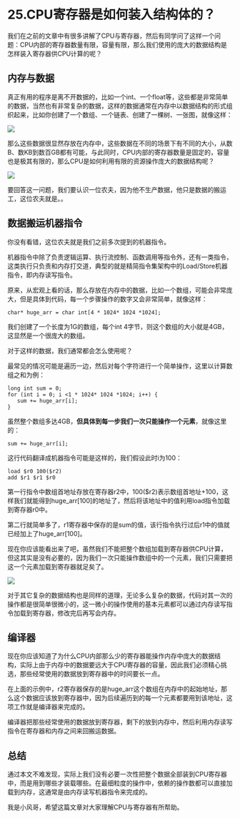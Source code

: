 # 25.CPU寄存器是如何装入结构体的？

我们在之前的文章中有很多讲解了CPU与寄存器，然后有同学问了这样一个问题：CPU内部的寄存器数量有限，容量有限，那么我们使用的庞大的数据结构是怎样装入寄存器供CPU计算的呢？&#x20;

## 内存与数据&#x20;

真正有用的程序是离不开数据的，比如一个int、一个float等，这些都是非常简单的数据，当然也有非常复杂的数据，这样的数据通常在内存中以数据结构的形式组织起来，比如你创建了一个数组、一个链表、创建了一棵树、一张图，就像这样：

![](.gitbook/assets/25_1.jpg)

那么这些数据很显然存放在内存中，这些数据在不同的场景下有不同的大小，从数B、数KB到数百GB都有可能，与此同时，CPU内部的寄存器数量是固定的，容量也是极其有限的，那么CPU是如何利用有限的资源操作庞大的数据结构呢？

![](.gitbook/assets/25_2.jpg)

要回答这一问题，我们要认识一位农夫，因为他不生产数据，他只是数据的搬运工，这位农夫就是。。&#x20;

## 数据搬运机器指令&#x20;

你没有看错，这位农夫就是我们之前多次提到的机器指令。&#x20;

机器指令中除了负责逻辑运算、执行流控制、函数调用等指令外，还有一类指令，这类执行只负责和内存打交道，典型的就是精简指令集架构中的Load/Store机器指令，即内存读写指令。&#x20;

原来，从宏观上看的话，那么存放在内存中的数据，比如一个数组，可能会非常庞大，但是具体到代码，每一个步骤操作的数字又会非常简单，就像这样：

```
char* huge_arr = char int[4 * 1024* 1024 *1024];
```

我们创建了一个长度为1G的数组，每个int 4字节，则这个数组的大小就是4GB，这显然是一个很庞大的数组。&#x20;

对于这样的数据，我们通常都会怎么使用呢？&#x20;

最常见的情况可能是遍历一边，然后对每个字符进行一个简单操作，这里以计算数组之和为例：

```
long int sum = 0;
for (int i = 0; i <1 * 1024* 1024 *1024; i++) {
   sum += huge_arr[i];
}
```

虽然整个数组多达4GB，**但具体到每一步我们一次只能操作一个元素**，就像这里的：

```
sum += huge_arr[i];
```

这行代码翻译成机器指令可能是这样的，我们假设此时i为100：

```
load $r0 100($r2)
add $r1 $r1 $r0
```

第一行指令中数组首地址存放在寄存器r2中，100($r2)表示数组首地址+100，这样我们就能得到huge_arr\[100]的地址了，然后将该地址中的值利用load指令加载到寄存器r0中。&#x20;

第二行就简单多了，r1寄存器中保存的是sum的值，该行指令执行过后r1中的值就已经加上了huge_arr\[100]。&#x20;

现在你应该能看出来了吧，虽然我们不能把整个数组加载到寄存器供CPU计算，但这其实是没有必要的，因为我们一次只能操作数组中的一个元素，我们只需要把这一个元素加载到寄存器就足矣了。

![](.gitbook/assets/25_3.jpg)

对于其它复杂的数据结构也是同样的道理，无论多么复杂的数据，代码对其一次的操作都是很简单很微小的，这一微小的操作使用的基本元素都可以通过内存读写指令加载到寄存器，修改完后再写会内存。&#x20;

## 编译器&#x20;

现在你应该知道了为什么CPU内部那么少的寄存器能操作内存中庞大的数据结构，实际上由于内存中的数据要远大于CPU寄存器的容量，因此我们必须精心挑选，那些经常使用的数据放到寄存器中的时间要长一点。&#x20;

在上面的示例中，r2寄存器保存的是huge_arr这个数组在内存中的起始地址，那么这个数据应该放到寄存器中，因为后续遍历到的每一个元素都要用到该地址，这项工作就是编译器来完成的。

编译器把那些经常使用的数据放到寄存器，剩下的放到内存中，然后利用内存读写指令在寄存器和内存之间来回搬运数据。&#x20;

## 总结&#x20;

通过本文不难发现，实际上我们没有必要一次性把整个数据全部装到CPU寄存器中，而是用到哪些才装载哪些。在最细粒度的操作中，依赖的操作数都可以直接加载到内存，这通常是由内存读写机器指令来完成的。&#x20;

我是小风哥，希望这篇文章对大家理解CPU与寄存器有所帮助。



